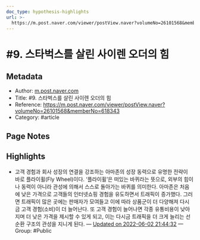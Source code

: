 ```yaml
---
doc_type: hypothesis-highlights
url: >-
  https://m.post.naver.com/viewer/postView.naver?volumeNo=26101568&memberNo=618343
---
```


# #9. 스타벅스를 살린 사이렌 오더의 힘

## Metadata
- Author: [m.post.naver.com]()
- Title: #9. 스타벅스를 살린 사이렌 오더의 힘
- Reference: https://m.post.naver.com/viewer/postView.naver?volumeNo=26101568&memberNo=618343
- Category: #article

## Page Notes
## Highlights
- 고객 경험과 회사 성장의 연결을 강조하는 아마존의 성장 동력으로 유명한 전략이 바로 플라이휠(Fly Wheel)이다. ‘플라이휠’은 떠있는 바퀴라는 뜻으로, 외부의 힘이나 동력이 아니라 관성에 의해서 스스로 돌아가는 바퀴를 의미한다. 아마존은 처음에 낮은 가격으로 고객들의 인터넷쇼핑 경험을 유도하면서 트래픽이 증가했다. 그러면 트래픽이 많은 곳에는 판매자가 모여들고 이에 따라 상품군이 더 다양해져 다시금 고객 경험(소비)이 더 늘어난다. 또 고객 경험이 늘어나면 각종 유통비용이 낮아지며 더 낮은 가격을 제시할 수 있게 되고, 이는 다시금 트래픽을 더 크게 늘리는 선순환 구조의 관성을 지니게 된다. — [Updated on 2022-06-02 21:44:32](https://hyp.is/wH91COJxEeySFx_S9awRZg/m.post.naver.com/viewer/postView.naver?volumeNo=26101568&memberNo=618343) — Group: #Public




